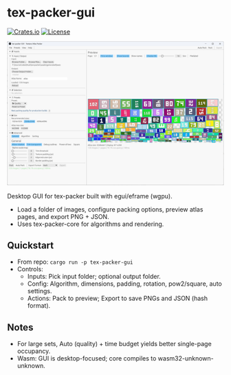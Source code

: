 # tex-packer-gui

[![Crates.io](https://img.shields.io/crates/v/tex-packer-gui.svg)](https://crates.io/crates/tex-packer-gui)
[![License](https://img.shields.io/badge/license-MIT%2FApache--2.0-blue.svg)](https://github.com/Latias94/tex-packer)

![GUI Overview](https://raw.githubusercontent.com/Latias94/tex-packer/main/screenshots/gui-overview.png)

Desktop GUI for tex-packer built with egui/eframe (wgpu).

- Load a folder of images, configure packing options, preview atlas pages, and export PNG + JSON.
- Uses tex-packer-core for algorithms and rendering.


## Quickstart

- From repo: `cargo run -p tex-packer-gui`
- Controls:
  - Inputs: Pick input folder; optional output folder.
  - Config: Algorithm, dimensions, padding, rotation, pow2/square, auto settings.
  - Actions: Pack to preview; Export to save PNGs and JSON (hash format).

## Notes
- For large sets, Auto (quality) + time budget yields better single-page occupancy.
- Wasm: GUI is desktop-focused; core compiles to wasm32-unknown-unknown.
